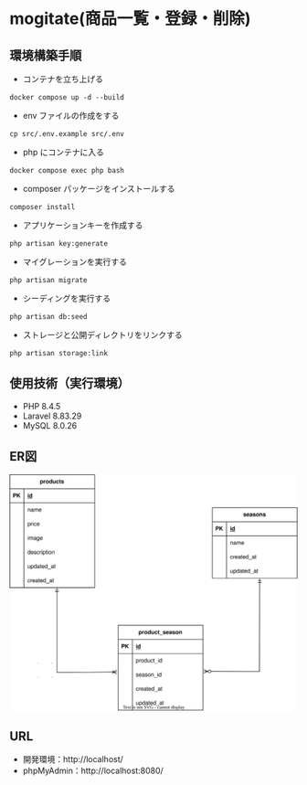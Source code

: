 # mogitate(商品一覧・登録・削除)


## 環境構築手順

-   コンテナを立ち上げる

```
docker compose up -d --build
```

-   env ファイルの作成をする

```
cp src/.env.example src/.env
```

-   php にコンテナに入る

```
docker compose exec php bash
```

-   composer パッケージをインストールする

```
composer install
```

-   アプリケーションキーを作成する

```
php artisan key:generate
```

-   マイグレーションを実行する

```
php artisan migrate
```

-   シーディングを実行する

```
php artisan db:seed
```

-   ストレージと公開ディレクトリをリンクする

```
php artisan storage:link
```


## 使用技術（実行環境）
-   PHP 8.4.5
-   Laravel 8.83.29
-   MySQL 8.0.26


## ER図
![Image](./mogitate.svg)

## URL

-   開発環境：http://localhost/
-   phpMyAdmin：http://localhost:8080/